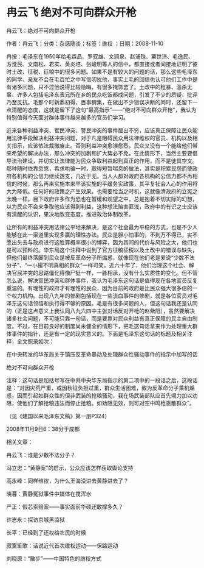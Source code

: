 # 冉云飞  绝对不可向群众开枪    
    
冉云飞：绝对不可向群众开枪    
作者：冉云飞；分类：杂感随谈；标签：维权 ；日期：2008-11-10    
冉按：毛泽东在1950年给毛森品、罗驭雄、文涧泉、赵浦珠、粟世济、毛逸民、方觉民、文南松、君实、黄炎培、张峻明等人的信中，都直接或者间接地证明了彼时土改、征税、征粮中的很多问题。如果不是有较大的问题的话，那么这些毛泽东的同学、亲友不会在毛百忙之中写信叨扰他，事实上毛的回信也认可他们工作中是有诸多问题，只不过他说得比较隐晦，有很多掩饰罢了。土改中的粗暴、滥杀无辜、许多人包括毛泽东表兄所在乡的民众吃饭都成问题，引发了不少的质疑、批评乃至反抗。毛那个时新鼎初得，百事猬集，在做出不少错误决断的同时，还留下一点清醒的态度，这就是留下了这句“最高指示”——“绝对不可向群众开枪”，我认为特别值得今天面对群体事件越来越多的官员们学习。    
近来各种利益冲突、官民冲突、警民冲突的事件层出不穷，应该真正保障让民众能用法律手段解决利益冲突问题，对于凡是阻碍民众用法律维权的官员、机构以及相关指示，应该依法裁撤废止。否则利益冲突愈演愈烈，民众又没有一个能给他们带来希望的解决办法，那么冲突的加剧和扩大势必不免。在此情形下，当然主要要倡导法治建设，并切实让法律能为民众争取利益起到真正的作用，而不是徒具空文。那种随时依靠忽悠，希求哄骗一时，取得短暂喘息的做法，其实是积累民怨而使政府各机构的公信力继续透支，几近于无。当人人都对政府各机构的公信力都不再相信的时候，那么再来实施本来早该实施的平缓务实政策，其平复社会人心的作用将大为降低。任何好的政策之产生效果，也需要恰当之时机，这就像清政府的立宪之太晚一样。目下政府许多作为恐也在暂缓和观望之中，总是抱着不切实际的幻想，以为民众不会来争取他应该得到利益，这种想法贻害匪浅，政府中的有识之士应该有清醒的认识，果决地改变态度，推进政治体制改革。    
让所有的利益冲突用法律公平地来解决，是这个社会最为平稳的方式，也是不少人能够在此一渠道里实现多赢的理性办法。民众是胆小怕事的，不到万不得已，实不愿出头去与政府进行这胜算概率很小的博弈，因为其间的代价与风险之大，他们也是可以预料的。华东局这个注释中说到了官方征粮征税以及土改中的错误与缺失，但他们最终落脚到民众是被反革命分子所煽惑，就像现在他们老是爱说“少数不法分子”、“一小撮不明真相的群众”一样可笑。近六十年了，他们治理这个社会、解决官民冲突的思路僵化得像尸挺一样，一脉相承，没有什么实质性的变化。但不管怎么说，解决官民冲突和群体事件，我认为毛泽东这句话是值得现在各地官员反复重温的。有理性的政府才有理性的民众，因为目前的政府是比民众强大很多倍的一个权力机构。出现八九年的惨剧包括现在一些流血事件的惨剧，就是各位官员对毛泽东这句话领悟和执行得不够的原因。毛是有很多问题的人，但这句话我还是认同的（正是这点意义上我认同八九六四中主张对话反对开枪的赵紫阳），虽然要解决诸多社会问题，不可能只靠一句话，而是要靠对民众利益有真正保障的民主自由制度。不过，在目前良好的制度尚未健全的情形下，把毛这句话拿来作为处理重大群体事件的指针，还是有一定的现实意义的。下面是毛泽东这句话的标题及相关注释，全文照录如次：    
在中央转发的华东局关于镇压反革命暴动及处理群众性骚动事件的指示中加写的话    
绝对不可向群众开枪    
注释：这句话是加括号写在中共中央华东局指示的第二项中的一段话之后，这段话是：“对因灾荒严重，或因秋征负担过重，群众生活困难，致为反革命分子乘机煽惑，因而引起如群众性的但非武装的抢粮骚动，我在场武装部队应首先竭力加以劝阻，使他们了解抢粮违法而停止抢粮。如劝阻无效，则可对空中鸣枪驱散群众”。    
（见《建国以来毛泽东文稿》第一册P324）    
2008年11月9日6：38分于成都    
    
相关文章：    
冉云飞：谁是少数不法分子？    
冯立忠：“黄静案”的启示，公众应该怎样获取舆论支持    
高永峰：同样维权，为什么王海没进去黄静进去了？    
晓暮：黄静冤狱事件中媒体在搅浑水    
严正：假芯索赔案——事实面前华硕还敢撑多久？    
许志永：探访京城黑监狱    
长平：已经到了还权给农民的时候    
寂寞笙歌：话说近代首次维权运动——保路运动    
刘晓原：“散步”——中国特色的维权方式